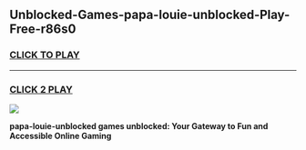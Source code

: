 
## Unblocked-Games-papa-louie-unblocked-Play-Free-r86s0
<h3>
<a href="https://premium76.site?title=papa-louie-unblocked&ref=23A">CLICK TO PLAY</a></h3>
<hr>

<h3>
<a href="https://premium76.site?title=papa-louie-unblocked&ref=23A">CLICK 2 PLAY</a>
  
</h3>

<a href="https://premium76.site?title=papa-louie-unblocked&ref=23A"><img src="https://clearcache.store/games.png"></a>


**papa-louie-unblocked games unblocked: Your Gateway to Fun and Accessible Online Gaming**
